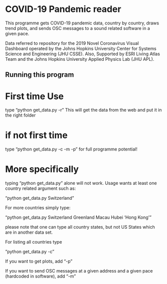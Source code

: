 COVID-19 Pandemic reader
========================

This programme gets COVID-19 pandemic data, country by country, draws trend plots, and sends OSC messages to a sound related software in a given pace.

Data referred to repository for the 2019 Novel Coronavirus Visual Dashboard operated by the Johns Hopkins University Center for Systems Science and Engineering (JHU CSSE). Also, Supported by ESRI Living Atlas Team and the Johns Hopkins University Applied Physics Lab (JHU APL).

Running this program
--------------------

# First time Use

type “python get_data.py -r” This will get the data from the web and put it in the right folder

# if not first time

type “python get_data.py -c -m -p” for full programme potential!

# More specifically

typing “python get_data.py” alone will not work. Usage wants at least one country related argument such as:

“python get_data.py Switzerland”

For more countries simply type:

“python get_data.py Switzerland Greenland Macau Hubei ‘Hong Kong’”

please note that one can type all country states, but not US States which are in another data set.

For listing all countries type

“python get_data.py -c”

If you want to get plots, add “-p”

If you want to send OSC messages at a given address and a given pace (hardcoded in software), add “-m”